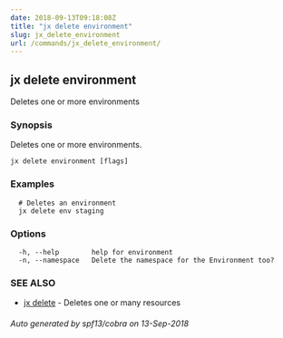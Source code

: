 ```yaml
---
date: 2018-09-13T09:18:08Z
title: "jx delete environment"
slug: jx_delete_environment
url: /commands/jx_delete_environment/
---
```

## jx delete environment

Deletes one or more environments

### Synopsis

Deletes one or more environments.

```
jx delete environment [flags]
```

### Examples

```
  # Deletes an environment
  jx delete env staging
```

### Options

```
  -h, --help        help for environment
  -n, --namespace   Delete the namespace for the Environment too?
```

### SEE ALSO

* [jx delete](/commands/jx_delete/)	 - Deletes one or many resources

###### Auto generated by spf13/cobra on 13-Sep-2018
